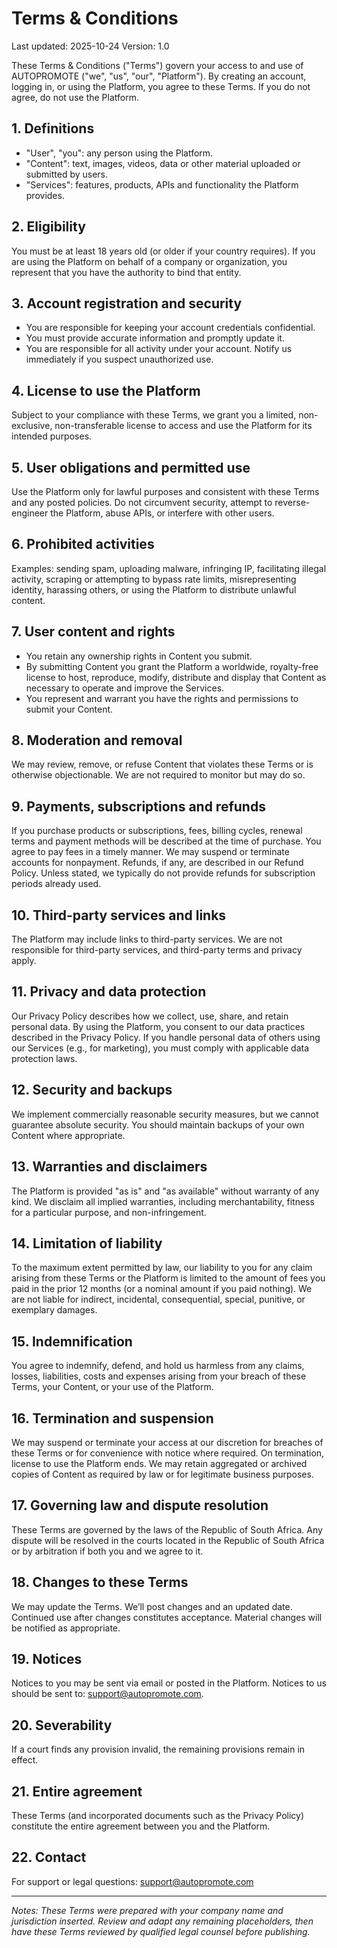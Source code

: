 # Terms & Conditions

Last updated: 2025-10-24
Version: 1.0

These Terms & Conditions ("Terms") govern your access to and use of AUTOPROMOTE ("we", "us", "our", "Platform"). By creating an account, logging in, or using the Platform, you agree to these Terms. If you do not agree, do not use the Platform.

## 1. Definitions
- "User", "you": any person using the Platform.
- "Content": text, images, videos, data or other material uploaded or submitted by users.
- "Services": features, products, APIs and functionality the Platform provides.

## 2. Eligibility
You must be at least 18 years old (or older if your country requires). If you are using the Platform on behalf of a company or organization, you represent that you have the authority to bind that entity.

## 3. Account registration and security
- You are responsible for keeping your account credentials confidential.
- You must provide accurate information and promptly update it.
- You are responsible for all activity under your account. Notify us immediately if you suspect unauthorized use.

## 4. License to use the Platform
Subject to your compliance with these Terms, we grant you a limited, non-exclusive, non-transferable license to access and use the Platform for its intended purposes.

## 5. User obligations and permitted use
Use the Platform only for lawful purposes and consistent with these Terms and any posted policies.
Do not circumvent security, attempt to reverse-engineer the Platform, abuse APIs, or interfere with other users.

## 6. Prohibited activities
Examples: sending spam, uploading malware, infringing IP, facilitating illegal activity, scraping or attempting to bypass rate limits, misrepresenting identity, harassing others, or using the Platform to distribute unlawful content.

## 7. User content and rights
- You retain any ownership rights in Content you submit.
- By submitting Content you grant the Platform a worldwide, royalty-free license to host, reproduce, modify, distribute and display that Content as necessary to operate and improve the Services.
- You represent and warrant you have the rights and permissions to submit your Content.

## 8. Moderation and removal
We may review, remove, or refuse Content that violates these Terms or is otherwise objectionable. We are not required to monitor but may do so.

## 9. Payments, subscriptions and refunds
If you purchase products or subscriptions, fees, billing cycles, renewal terms and payment methods will be described at the time of purchase. You agree to pay fees in a timely manner. We may suspend or terminate accounts for nonpayment. Refunds, if any, are described in our Refund Policy. Unless stated, we typically do not provide refunds for subscription periods already used.

## 10. Third-party services and links
The Platform may include links to third-party services. We are not responsible for third-party services, and third-party terms and privacy apply.

## 11. Privacy and data protection
Our Privacy Policy describes how we collect, use, share, and retain personal data. By using the Platform, you consent to our data practices described in the Privacy Policy. If you handle personal data of others using our Services (e.g., for marketing), you must comply with applicable data protection laws.

## 12. Security and backups
We implement commercially reasonable security measures, but we cannot guarantee absolute security. You should maintain backups of your own Content where appropriate.

## 13. Warranties and disclaimers
The Platform is provided "as is" and "as available" without warranty of any kind. We disclaim all implied warranties, including merchantability, fitness for a particular purpose, and non-infringement.

## 14. Limitation of liability
To the maximum extent permitted by law, our liability to you for any claim arising from these Terms or the Platform is limited to the amount of fees you paid in the prior 12 months (or a nominal amount if you paid nothing). We are not liable for indirect, incidental, consequential, special, punitive, or exemplary damages.

## 15. Indemnification
You agree to indemnify, defend, and hold us harmless from any claims, losses, liabilities, costs and expenses arising from your breach of these Terms, your Content, or your use of the Platform.

## 16. Termination and suspension
We may suspend or terminate your access at our discretion for breaches of these Terms or for convenience with notice where required. On termination, license to use the Platform ends. We may retain aggregated or archived copies of Content as required by law or for legitimate business purposes.

## 17. Governing law and dispute resolution
These Terms are governed by the laws of the Republic of South Africa. Any dispute will be resolved in the courts located in the Republic of South Africa or by arbitration if both you and we agree to it.

## 18. Changes to these Terms
We may update the Terms. We’ll post changes and an updated date. Continued use after changes constitutes acceptance. Material changes will be notified as appropriate.

## 19. Notices
Notices to you may be sent via email or posted in the Platform. Notices to us should be sent to: support@autopromote.com.

## 20. Severability
If a court finds any provision invalid, the remaining provisions remain in effect.

## 21. Entire agreement
These Terms (and incorporated documents such as the Privacy Policy) constitute the entire agreement between you and the Platform.

## 22. Contact
For support or legal questions: support@autopromote.com

---

*Notes: These Terms were prepared with your company name and jurisdiction inserted. Review and adapt any remaining placeholders, then have these Terms reviewed by qualified legal counsel before publishing.*
